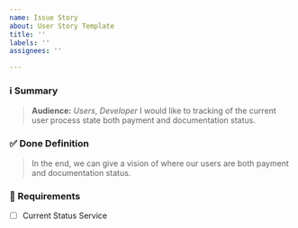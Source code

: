 ```yaml
---
name: Issue Story
about: User Story Template
title: ''
labels: ''
assignees: ''

---
```


### ℹ️ Summary
> **Audience:** _Users_, _Developer_
> I would like to tracking of the current user process state both payment and documentation status.

### ✅ Done Definition
> In the end, we can give a vision of where our users are both payment and documentation status.

### 📌 Requirements
- [ ] Current Status Service
